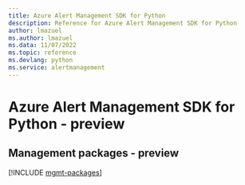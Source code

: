 ```yaml
---
title: Azure Alert Management SDK for Python
description: Reference for Azure Alert Management SDK for Python
author: lmazuel
ms.author: lmazuel
ms.data: 11/07/2022
ms.topic: reference
ms.devlang: python
ms.service: alertmanagement
---
```

# Azure Alert Management SDK for Python - preview

## Management packages - preview
[!INCLUDE [mgmt-packages](alert-management-mgmt-index.md)]
